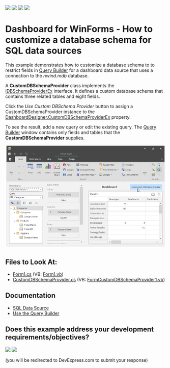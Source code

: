 <!-- default badges list -->
![](https://img.shields.io/endpoint?url=https://codecentral.devexpress.com/api/v1/VersionRange/128581398/19.1.3%2B)
[![](https://img.shields.io/badge/Open_in_DevExpress_Support_Center-FF7200?style=flat-square&logo=DevExpress&logoColor=white)](https://supportcenter.devexpress.com/ticket/details/E5051)
[![](https://img.shields.io/badge/📖_How_to_use_DevExpress_Examples-e9f6fc?style=flat-square)](https://docs.devexpress.com/GeneralInformation/403183)
[![](https://img.shields.io/badge/💬_Leave_Feedback-feecdd?style=flat-square)](#does-this-example-address-your-development-requirementsobjectives)
<!-- default badges end -->
# Dashboard for WinForms - How to customize a database schema for SQL data sources

This example demonstrates how to customize a database schema to to restrict fields in [Query Builder](https://docs.devexpress.com/Dashboard/117275/winforms-dashboard/winforms-designer/ui-elements-and-customization/dialogs-and-wizards/query-builder?p=netframework) for a dashboard data source that uses a connection to the _nwind.mdb_ database.

A **CustomDBSchemaProvider** class implements the  [IDBSchemaProviderEx](https://docs.devexpress.com/CoreLibraries/DevExpress.DataAccess.Sql.IDBSchemaProviderEx) interface. It defines a custom database schema that contains three related tables and eight fields.

Click the _Use Custom DBSchema Provider_ button to assign a CustomDBSchemaProvider instance to the  [DashboardDesigner.CustomDBSchemaProviderEx](https://docs.devexpress.com/Dashboard/DevExpress.DashboardWin.DashboardDesigner.CustomDBSchemaProviderEx) property. 

To see the result, add a new query or edit the existing query. The [Query Builder](https://docs.devexpress.com/Dashboard/117275) window contains only fields and tables that the **CustomDBSchemaProvider** supplies.

![](/images/screenshot.png)

## Files to Look At:

* [Form1.cs](./CS/Dashboard_CustomSchemaProvider/Form1.cs) (VB: [Form1.vb](./VB/Dashboard_CustomSchemaProvider/Form1.vb))
* [CustomDBSchemaProvider.cs](./CS/Dashboard_CustomSchemaProvider/CustomDBSchemaProvider.cs) (VB: [FormCustomDBSchemaProvider1.vb](./VB/Dashboard_CustomSchemaProvider/CustomDBSchemaProvider.vb))

## Documentation

- [SQL Data Source](https://docs.devexpress.com/Dashboard/16151)
- [Use the Query Builder](http://docs.devexpress.com/Dashboard/16152)
<!-- feedback -->
## Does this example address your development requirements/objectives?

[<img src="https://www.devexpress.com/support/examples/i/yes-button.svg"/>](https://www.devexpress.com/support/examples/survey.xml?utm_source=github&utm_campaign=winforms-dashboard-custom-database-schema-for-sql-data-sources&~~~was_helpful=yes) [<img src="https://www.devexpress.com/support/examples/i/no-button.svg"/>](https://www.devexpress.com/support/examples/survey.xml?utm_source=github&utm_campaign=winforms-dashboard-custom-database-schema-for-sql-data-sources&~~~was_helpful=no)

(you will be redirected to DevExpress.com to submit your response)
<!-- feedback end -->
